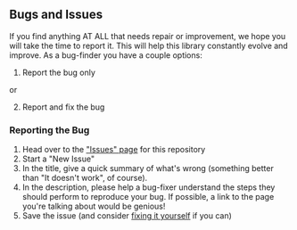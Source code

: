 ## Bugs and Issues

If you find anything AT ALL that needs repair or improvement, we hope you will take the time to report it. This will help this library constantly evolve and improve. As a bug-finder you have a couple options:

1) Report the bug only

or

2) Report and fix the bug

### Reporting the Bug

1. Head over to the ["Issues" page](https://github.com/CodeX-Academy-Official/badges/issues) for this repository
2. Start a "New Issue"
3. In the title, give a quick summary of what's wrong (something better than "It doesn't work", of course).
4. In the description, please help a bug-fixer understand the steps they should perform to reproduce your bug. If possible, a link to the page you're talking about would be genious!
5. Save the issue (and consider [fixing it yourself](contributing.md) if you can)